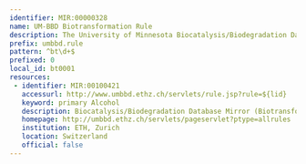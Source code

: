 ```yaml
---
identifier: MIR:00000328
name: UM-BBD Biotransformation Rule
description: The University of Minnesota Biocatalysis/Biodegradation Database (UM-BBD) contains information on microbial biocatalytic reactions and biodegradation pathways for primarily xenobiotic, chemical compounds. The UM-BBD Pathway Prediction System (PPS) predicts microbial catabolic reactions using substructure searching, a rule-base, and atom-to-atom mapping. The PPS recognizes organic functional groups found in a compound and predicts transformations based on biotransformation rules. These rules are based on reactions found in the UM-BBD database. This collection references those rules.
prefix: umbbd.rule
pattern: ^bt\d+$
prefixed: 0
local_id: bt0001
resources:
 - identifier: MIR:00100421
   accessurl: http://www.umbbd.ethz.ch/servlets/rule.jsp?rule=${lid}
   keyword: primary Alcohol 
   description: Biocatalysis/Biodegradation Database Mirror (Biotransformation Rule) at ETH Zurich
   homepage: http://umbbd.ethz.ch/servlets/pageservlet?ptype=allrules
   institution: ETH, Zurich
   location: Switzerland
   official: false
---
```

